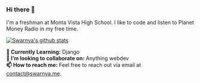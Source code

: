 ### Hi there 👋

<!--
**Swarnya246/swarnya246** is a ✨ _special_ ✨ repository because its `README.md` (this file) appears on your GitHub profile.
- 🤔 I’m looking for help with ...
- 💬 Ask me about ...
- ⚡ Fun fact: I once ate 6.28 slices of pie on pi day.
**😄 Pronouns:** she/her/hers

**🔭 Currently Project:** Nothing currently, I'm open for collabs or requests<br>
-->
I'm a freshman at Monta Vista High School. I like to code and listen to Planet Money Radio in my free time.

[![Swarnya's github stats](https://github-readme-stats.vercel.app/api?username=Swarnya246)](https://github.com/anuraghazra/github-readme-stats)

**🌱 Currently Learning:** Django<br>
**👯 I’m looking to collaborate on:** Anything webdev <br> 
**📫 How to reach me:** Feel free to reach out via email at contact@swarnya.me.<br>
